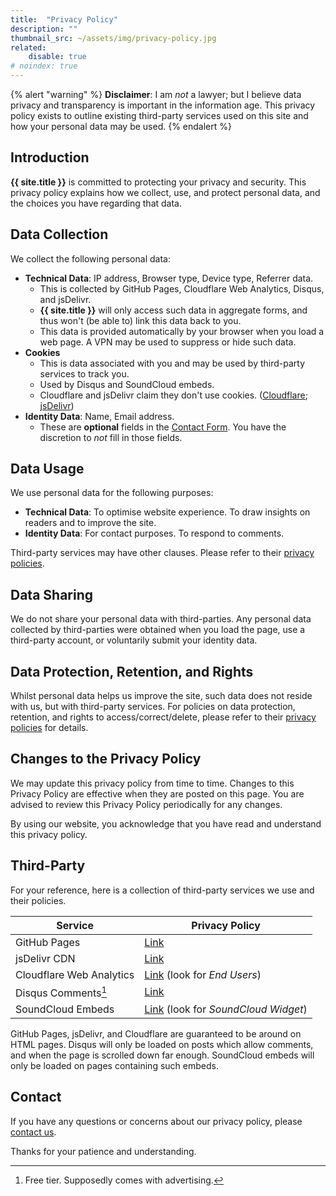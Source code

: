 ```yaml
---
title:  "Privacy Policy"
description: ""
thumbnail_src: ~/assets/img/privacy-policy.jpg
related:
    disable: true
# noindex: true
---
```


{% alert "warning" %}
**Disclaimer**: I am *not* a lawyer; but I believe data privacy and transparency is important in the information age. This privacy policy exists to outline existing third-party services used on this site and how your personal data may be used.
{% endalert %}

## Introduction

**{{ site.title }}** is committed to protecting your privacy and security. This privacy policy explains how we collect, use, and protect personal data, and the choices you have regarding that data.

## Data Collection

We collect the following personal data:

* **Technical Data**: IP address, Browser type, Device type, Referrer data.
	* This is collected by GitHub Pages, Cloudflare Web Analytics, Disqus, and jsDelivr.
	* **{{ site.title }}** will only access such data in aggregate forms, and thus won't (be able to) link this data back to you.
	* This data is provided automatically by your browser when you load a web page. A VPN may be used to suppress or hide such data.
* **Cookies**
	* This is data associated with you and may be used by third-party services to track you.
	* Used by Disqus and SoundCloud embeds.
	* Cloudflare and jsDelivr claim they don't use cookies. ([Cloudflare](https://www.cloudflare.com/web-analytics/#:~:text=Cloudflare%20Web%20Analytics%20does%20not,the%20purpose%20of%20displaying%20analytics.); [jsDelivr](https://www.jsdelivr.com/terms/privacy-policy-jsdelivr-net#:~:text=We%20do%20not%20use%20cookies))
* **Identity Data**: Name, Email address.
	* These are **optional** fields in the [Contact Form](/#contact). You have the discretion to *not* fill in those fields.

## Data Usage

We use personal data for the following purposes:

- **Technical Data**: To optimise website experience. To draw insights on readers and to improve the site.
- **Identity Data**: For contact purposes. To respond to comments.

Third-party services may have other clauses. Please refer to their [privacy policies](#third-party).

## Data Sharing

We do not share your personal data with third-parties. Any personal data collected by third-parties were obtained when you load the page, use a third-party account, or voluntarily submit your identity data.

## Data Protection, Retention, and Rights

Whilst personal data helps us improve the site, such data does not reside with us, but with third-party services. For policies on data protection, retention, and rights to access/correct/delete, please refer to their [privacy policies](#third-party) for details.

## Changes to the Privacy Policy

We may update this privacy policy from time to time. Changes to this Privacy Policy are effective when they are posted on this page. You are advised to review this Privacy Policy periodically for any changes.

By using our website, you acknowledge that you have read and understand this privacy policy.

## Third-Party

For your reference, here is a collection of third-party services we use and their policies.

| Service                  | Privacy Policy                                                                                                |
|--------------------------|---------------------------------------------------------------------------------------------------------------|
| GitHub Pages             | [Link](https://docs.github.com/en/pages/getting-started-with-github-pages/about-github-pages#data-collection) |
| jsDelivr CDN             | [Link](https://www.jsdelivr.com/terms/privacy-policy-jsdelivr-net)                                            |
| Cloudflare Web Analytics | [Link](https://www.cloudflare.com/privacypolicy) (look for *End Users*)                                       |
| Disqus Comments[^disqus] | [Link](https://help.disqus.com/en/articles/1717103-disqus-privacy-policy)                                     |
| SoundCloud Embeds        | [Link](https://soundcloud.com/pages/privacy) (look for *SoundCloud Widget*)                                   |

GitHub Pages, jsDelivr, and Cloudflare are guaranteed to be around on HTML pages. Disqus will only be loaded on posts which allow comments, and when the page is scrolled down far enough. SoundCloud embeds will only be loaded on pages containing such embeds.

[^disqus]: Free tier. Supposedly comes with advertising.

## Contact

If you have any questions or concerns about our privacy policy, please [contact us](/#contact).

Thanks for your patience and understanding.

